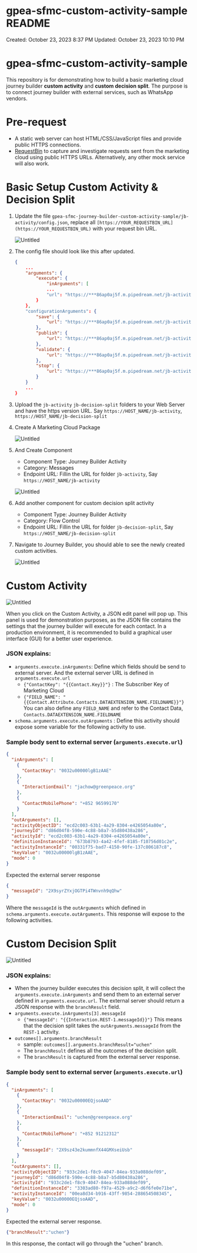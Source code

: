 # gpea-sfmc-custom-activity-sample README

Created: October 23, 2023 8:37 PM
Updated: October 23, 2023 10:10 PM

# gpea-sfmc-custom-activity-sample

This repository is for demonstrating how to build a basic marketing cloud journey builder **custom activity** and **custom decision split**. The purpose is to connect journey builder with external services, such as WhatsApp vendors.

# Pre-request

- A static web server can host HTML/CSS/JavaScript files and provide public HTTPS connections.
- [RequestBin](https://pipedream.com/requestbin) to capture and investigate requests sent from the marketing cloud using public HTTPS URLs. Alternatively, any other mock service will also work.

# Basic Setup Custom Activity & Decision Split

1. Update the file `gpea-sfmc-journey-builder-custom-activity-sample/jb-activity/config.json`, replace all `[https://YOUR_REQUESTBIN_URL](https://YOUR_REQUESTBIN_URL)` with your request bin URL.


    ![Untitled](https://github.com/greenpeace/gpea-sfmc-journey-builder-custom-activity-sample/blob/d68fcbc59b291b2ab9e62bb474f3790b20a911bf/doc-assets/Untitled.png)
   
   

3. The config file should look like this after updated.

    ```json
    {
    	...
    	"arguments": {
    		"execute": {
    			"inArguments": [
    			...
    			"url": "https://***86ap0aj5f.m.pipedream.net/jb-activity/execute/"
    		}
    	},
    	"configurationArguments": {
    		"save": {
    			"url": "https://***86ap0aj5f.m.pipedream.net/jb-activity/save"
    		},
    		"publish": {
    			"url": "https://***86ap0aj5f.m.pipedream.net/jb-activity/publish"
    		},
    		"validate": {
    			"url": "https://***86ap0aj5f.m.pipedream.net/jb-activity/validate"
    		},
    		"stop": {
    			"url": "https://***86ap0aj5f.m.pipedream.net/jb-activity/stop"
    		}
    	}
    	...
    }
    ```

4. Upload the `jb-activity` `jb-decision-split` folders to your Web Server and have the https version URL. Say `https://HOST_NAME/jb-activity`, `https://HOST_NAME/jb-decision-split`
5. Create A Marketing Cloud Package

    ![Untitled](https://github.com/greenpeace/gpea-sfmc-journey-builder-custom-activity-sample/blob/d68fcbc59b291b2ab9e62bb474f3790b20a911bf/doc-assets/Untitled%201.png)

6. And Create Component
    - Component Type: Journey Builder Activity
    - Category: Messages
    - Endpoint URL: Fillin the URL for folder `jb-activity`, Say `https://HOST_NAME/jb-activity`

    ![Untitled](https://github.com/greenpeace/gpea-sfmc-journey-builder-custom-activity-sample/blob/d68fcbc59b291b2ab9e62bb474f3790b20a911bf/doc-assets/Untitled%202.png)

7. Add another component for custom decision split activity
    - Component Type: Journey Builder Activity
    - Category: Flow Control
    - Endpoint URL: Fillin the URL for folder `jb-decision-split`, Say `https://HOST_NAME/jb-decision-split`
8. Navigate to Journey Builder, you should able to see the newly created custom activities.

    ![Untitled](https://github.com/greenpeace/gpea-sfmc-journey-builder-custom-activity-sample/blob/d68fcbc59b291b2ab9e62bb474f3790b20a911bf/doc-assets/Untitled%203.png)


# Custom Activity

![Untitled](https://github.com/greenpeace/gpea-sfmc-journey-builder-custom-activity-sample/blob/d68fcbc59b291b2ab9e62bb474f3790b20a911bf/doc-assets/Untitled%204.png)

When you click on the Custom Activity, a JSON edit panel will pop up. This panel is used for demonstration purposes, as the JSON file contains the settings that the journey builder will execute for each contact. In a production environment, it is recommended to build a graphical user interface (GUI) for a better user experience.

### JSON explains:

- `arguments.execute.inArguments`: Define which fields should be send to external server. And the external server URL is defined in `arguments.execute.url`
    - `{"ContactKey": "{{Contact.Key}}"}` : The Subscriber Key of Marketing Cloud
    - `{"FIELD_NAME": "{{Contact.Attribute.Contacts.DATAEXTENSION_NAME.FIELDNAME}}"}` You can also define any `FIELD_NAME` and refer to the Contact Data, `Contacts.DATAEXTENSION_NAME.FIELDNAME`
- `schema.arguments.execute.outArguments` : Define this activity should expose some variable for the following activity to use.

### Sample body sent to external server (`arguments.execute.url`)

```json
{
  "inArguments": [
    {
      "ContactKey": "0032u00000lgB1zAAE"
    },
    {
      "InteractionEmail": "jachow@greenpeace.org"
    },
    {
      "ContactMobilePhone": "+852 96599170"
    }
  ],
  "outArguments": [],
  "activityObjectID": "ecd2c003-63b1-4a29-8304-e4265054a80e",
  "journeyId": "d86d04f8-590e-4c88-b8a7-b5d80438a286",
  "activityId": "ecd2c003-63b1-4a29-8304-e4265054a80e",
  "definitionInstanceId": "673b8793-4a42-4fef-8185-f10756d01c2e",
  "activityInstanceId": "00331f75-bad7-4150-90fe-137c806187c8",
  "keyValue": "0032u00000lgB1zAAE",
  "mode": 0
}
```

Expected the external server response

```json
{
  "messageId": "2X9syrZYxjOGTPi4TWnvnh9qQhw"
}
```

Where the `messageId` is the `outArguments` which defined in `schema.arguments.execute.outArguments`. This response will expose to the following activities.

# Custom Decision Split

![Untitled](https://github.com/greenpeace/gpea-sfmc-journey-builder-custom-activity-sample/blob/d68fcbc59b291b2ab9e62bb474f3790b20a911bf/doc-assets/Untitled%205.png)

### JSON explains:

- When the journey builder executes this decision split, it will collect the `arguments.execute.inArguments` and send them to an external server defined in `arguments.execute.url`. The external server should return a JSON response with the `branchResult` field.
- `arguments.execute.inArguments[3].messageId`
    - `{"messageId": "{{Interaction.REST-1.messageId}}"}` This means that the decision split takes the `outArguments.messageId` from the `REST-1` activity.
- `outcomes[].arguments.branchResult`
    - sample: `outcomes[].arguments.branchResult="uchen"`
    - The `branchResult` defines all the outcomes of the decision split.
    - The `branchResult` is captured from the external server response.

### Sample body sent to external server (`arguments.execute.url`)

```json
{
  "inArguments": [
    {
      "ContactKey": "0032u00000EQjsoAAD"
    },
    {
      "InteractionEmail": "uchen@greenpeace.org"
    },
    {
      "ContactMobilePhone": "+852 91212312"
    },
    {
      "messageId": "2X9sz43e2kummnfX44GMXseiUsb"
    }
  ],
  "outArguments": [],
  "activityObjectID": "933c2de1-f8c9-4047-84ea-933a088def09",
  "journeyId": "d86d04f8-590e-4c88-b8a7-b5d80438a286",
  "activityId": "933c2de1-f8c9-4047-84ea-933a088def09",
  "definitionInstanceId": "3303ad80-f97a-4529-a9c2-d6f6fe0e71be",
  "activityInstanceId": "00ea8d34-b916-43ff-9854-288654508345",
  "keyValue": "0032u00000EQjsoAAD",
  "mode": 0
}
```

Expected the external server response.

```json
{"branchResult":"uchen"}
```

In this response, the contact will go through the "uchen" branch.
